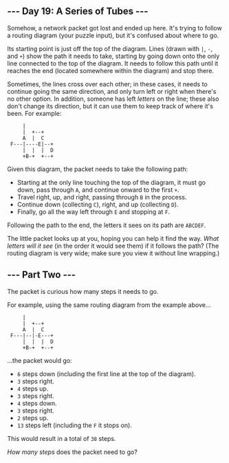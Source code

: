 --- Day 19: A Series of Tubes ---
---------------------------------

Somehow, a network packet got <span
title="I know how fast it's going, but I don't know where it is.">lost</span>
and ended up here. It's trying to follow a routing diagram (your puzzle
input), but it's confused about where to go.

Its starting point is just off the top of the diagram. Lines (drawn with
`|`, `-`, and `+`) show the path it needs to take, starting by going
down onto the only line connected to the top of the diagram. It needs to
follow this path until it reaches the end (located somewhere within the
diagram) and stop there.

Sometimes, the lines cross over each other; in these cases, it needs to
continue going the same direction, and only turn left or right when
there's no other option. In addition, someone has left *letters* on the
line; these also don't change its direction, but it can use them to keep
track of where it's been. For example:

         |          
         |  +--+    
         A  |  C    
     F---|----E|--+ 
         |  |  |  D 
         +B-+  +--+ 

Given this diagram, the packet needs to take the following path:

-   Starting at the only line touching the top of the diagram, it must
    go down, pass through `A`, and continue onward to the first `+`.
-   Travel right, up, and right, passing through `B` in the process.
-   Continue down (collecting `C`), right, and up (collecting `D`).
-   Finally, go all the way left through `E` and stopping at `F`.

Following the path to the end, the letters it sees on its path are
`ABCDEF`.

The little packet looks up at you, hoping you can help it find the way.
*What letters will it see* (in the order it would see them) if it
follows the path? (The routing diagram is very wide; make sure you view
it without line wrapping.)

--- Part Two ---
----------------

The packet is curious how many steps it needs to go.

For example, using the same routing diagram from the example above...

         |          
         |  +--+    
         A  |  C    
     F---|--|-E---+ 
         |  |  |  D 
         +B-+  +--+ 

...the packet would go:

-   `6` steps down (including the first line at the top of the diagram).
-   `3` steps right.
-   `4` steps up.
-   `3` steps right.
-   `4` steps down.
-   `3` steps right.
-   `2` steps up.
-   `13` steps left (including the `F` it stops on).

This would result in a total of `38` steps.

*How many steps* does the packet need to go?
